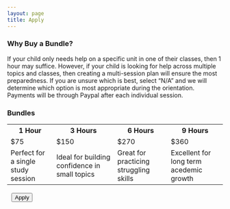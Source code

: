 ```yaml
---
layout: page
title: Apply
---
```


<link href="poole.css" rel="stylesheet"></link>

### Why Buy a Bundle?

If your child only needs help on a specific unit in one of their classes, then 1 hour may suffice. However, if your child is looking for help across multiple topics and classes,  then creating a multi-session plan will ensure the most preparedness. If you are unsure which is best, select “N/A” and we will determine which option is most appropriate during the orientation. Payments will be through Paypal after each individual session.

<!-- <table>
  <tr>
    <th>Hours</th>
    <th>Price (USD)</th>
  </tr>
  <tr>
    <td>1</td>
    <td>$75</td>
  </tr>
  <tr>
    <td>3</td>
    <td>$150</td>
  </tr>
  <tr>
    <td>6</td>
    <td>$270</td>
  </tr>
  <tr>
    <td>9</td>
    <td>$360</td>
  </tr>
</table> -->

### Bundles

<table id="table">
    <tr>
      <th id="item1">1 Hour</th>
      <th id="item2">3 Hours</th>
      <th id="item3">6 Hours</th>
      <th id="item4">9 Hours</th>
    </tr>
    <tr id="prices">
      <td>$75</td>
      <td>$150</td>
      <td>$270</td>
      <td>$360</td>
    </tr>
    <tr>
        <td>Perfect for a single study session</td>
        <td>Ideal for building confidence in small topics</td>
        <td>Great for practicing struggling skills</td>
        <td>Excellent for long term acedemic growth</td>
      </tr>
    </table>
  
  <a href="https://docs.google.com/forms/d/e/1FAIpQLSeKHqGWe4AiLWa4KdsfEiu9ptCPTxXY7CJrZ4IKJl1lW8DWjA/viewform?usp=sharing" style="font-family: 'Trebuchet MS', sans-serif; font-size: 20px; padding-left: 10px;"><button id = "button">Apply</button></a>
</div>